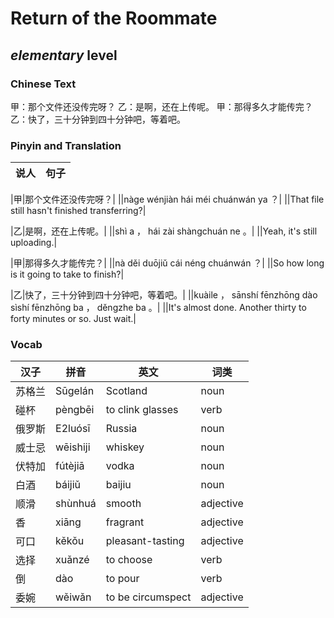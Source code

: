 # Return of the Roommate
## *elementary* level

### Chinese Text
甲：那个文件还没传完呀？
乙：是啊，还在上传呢。
甲：那得多久才能传完？
乙：快了，三十分钟到四十分钟吧，等着吧。

### Pinyin and Translation
|说人|句子|
|----|----|

|甲|那个文件还没传完呀？|
||nàge wénjiàn hái méi chuánwán ya ？|
||That file still hasn't finished transferring?|

|乙|是啊，还在上传呢。|
||shì a ， hái zài shàngchuán ne 。|
||Yeah, it's still uploading.|

|甲|那得多久才能传完？|
||nà děi duōjiǔ cái néng chuánwán ？|
||So how long is it going to take to finish?|

|乙|快了，三十分钟到四十分钟吧，等着吧。|
||kuàile ， sānshí fēnzhōng dào sìshí fēnzhōng ba ， děngzhe ba 。|
||It's almost done. Another thirty to forty minutes or so. Just wait.|
### Vocab
|汉子|拼音|英文|词类|
|----|----|----|----|
|苏格兰|Sūgelán|Scotland|noun|
|碰杯|pèngbēi|to clink glasses|verb|
|俄罗斯|E2luósī|Russia|noun|
|威士忌|wēishiji|whiskey|noun|
|伏特加|fútèjiā|vodka|noun|
|白酒|báijiǔ|baijiu|noun|
|顺滑|shùnhuá|smooth|adjective|
|香|xiāng|fragrant|adjective|
|可口|kěkǒu|pleasant-tasting|adjective|
|选择|xuǎnzé|to choose|verb|
|倒|dào|to pour|verb|
|委婉|wěiwǎn|to be circumspect|adjective|